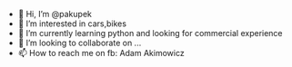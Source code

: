 - 👋 Hi, I’m @pakupek
- 👀 I’m interested in cars,bikes
- 🌱 I’m currently learning python and looking for commercial experience
- 💞️ I’m looking to collaborate on ...
- 📫 How to reach me on fb: Adam Akimowicz

<!---
pakupek/pakupek is a ✨ special ✨ repository because its `README.md` (this file) appears on your GitHub profile.
You can click the Preview link to take a look at your changes.
--->
